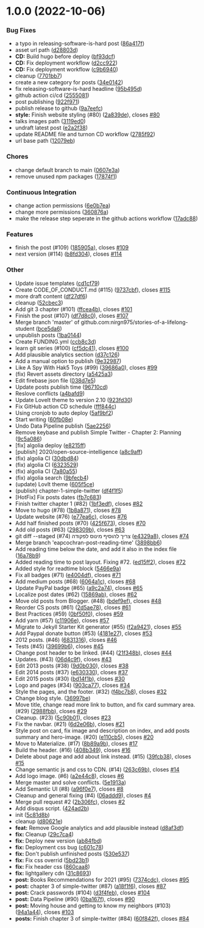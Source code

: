 # 1.0.0 (2022-10-06)

### Bug Fixes

- a typo in releasing-software-is-hard post ([86a417f](https://github.com/nirgn975/portfolio/commit/86a417fd7e5984aefedc8e6e50662a14accbf853))
- asset url path ([d28803d](https://github.com/nirgn975/portfolio/commit/d28803d39325d1d8125fc3fb994900f9814e33d2))
- **CD:** Build hugo before deploy ([bf93dcf](https://github.com/nirgn975/portfolio/commit/bf93dcf94c019ee4cb9292d4e3555d87f4cce009))
- **CD:** Fix deployment workflow ([d2cc922](https://github.com/nirgn975/portfolio/commit/d2cc922bb5656db1f8d15c2394402d7941282f4b))
- **CD:** Fix deployment workflow ([c9b6940](https://github.com/nirgn975/portfolio/commit/c9b6940cd8f5e6ff657205fddfba90da5ff0a6a7))
- cleanup ([7701bb7](https://github.com/nirgn975/portfolio/commit/7701bb7a8fc9947ea49d80ca71189e454d4b8c05))
- create a new category for posts ([34e0142](https://github.com/nirgn975/portfolio/commit/34e01428a6051f15b374f8ba913d6cd309ec23de))
- fix releasing-software-is-hard headline ([95b495d](https://github.com/nirgn975/portfolio/commit/95b495df78bf77133b6865bbd752ac0b4ac5fcbd))
- github action ci/cd ([2555081](https://github.com/nirgn975/portfolio/commit/2555081b3cc8102a49098c35412d54428aa21dbd))
- post publishing ([922f971](https://github.com/nirgn975/portfolio/commit/922f9715167312c4d8381cf2bedd5802f44a07aa))
- publish release to github ([9a7eefc](https://github.com/nirgn975/portfolio/commit/9a7eefcd954a9fe84bbc2960d8139fb473578f1c))
- **style:** Finish website styling (#80) ([2a839de](https://github.com/nirgn975/portfolio/commit/2a839de8026dc67180ca952cccf461265428aceb)), closes [#80](https://github.com/nirgn975/portfolio/issues/80)
- talks images path ([3119ed0](https://github.com/nirgn975/portfolio/commit/3119ed0a4719850f6632268fc8946125535f889a))
- undraft latest post ([e2a2f38](https://github.com/nirgn975/portfolio/commit/e2a2f389390e58886636d50f4b37a7166f69fd18))
- update README file and turnon CD workflow ([2785f92](https://github.com/nirgn975/portfolio/commit/2785f92139105e8a2f11220e5498da0ec32043a1))
- url base path ([12079eb](https://github.com/nirgn975/portfolio/commit/12079eb8ae6f036aca1da5c063fa6687134d1b52))

### Chores

- change default branch to main ([0607e3a](https://github.com/nirgn975/portfolio/commit/0607e3a8a9341d2cc1008cfb228e4f554c13b362))
- remove unused npm packages ([17874f1](https://github.com/nirgn975/portfolio/commit/17874f16e69cfb72f0ee73a2c4e289b971f0cd65))

### Continuous Integration

- change action permissions ([6e0b7ea](https://github.com/nirgn975/portfolio/commit/6e0b7ea0b114f78b775d60194be4c45ea6d38bc8))
- change more permissions ([360876a](https://github.com/nirgn975/portfolio/commit/360876ae87213580f232f43b28ff554bbfec4cbc))
- make the release step seperate in the github actions workflow ([17adc88](https://github.com/nirgn975/portfolio/commit/17adc88fa7ea0f2a5505640bd2634776326c95ec))

### Features

- finish the post (#109) ([185905a](https://github.com/nirgn975/portfolio/commit/185905ab9a3ac93baf67cdf9ca90e6bf93f20039)), closes [#109](https://github.com/nirgn975/portfolio/issues/109)
- next version (#114) ([b8fd304](https://github.com/nirgn975/portfolio/commit/b8fd304ca3882742ccc1cc022ee601e4a8b9fa0f)), closes [#114](https://github.com/nirgn975/portfolio/issues/114)

### Other

- Update issue templates ([cd1cf79](https://github.com/nirgn975/portfolio/commit/cd1cf7930fdf9909488e34dd33366d4fdc66de3e))
- Create CODE_OF_CONDUCT.md (#115) ([9737cbf](https://github.com/nirgn975/portfolio/commit/9737cbf787101c4dff410329b2cb4a1f7f2968b1)), closes [#115](https://github.com/nirgn975/portfolio/issues/115)
- more draft content ([df27df6](https://github.com/nirgn975/portfolio/commit/df27df6091b14e465cd29687824c520e658367fd))
- cleanup ([52cbec3](https://github.com/nirgn975/portfolio/commit/52cbec36be65a70cf4284a1a4cc253c1db8c71f3))
- Add git 3 chapter (#101) ([ffcea4b](https://github.com/nirgn975/portfolio/commit/ffcea4b9ee675fd28689b3ef978b27d73eb0a91a)), closes [#101](https://github.com/nirgn975/portfolio/issues/101)
- Finish the post (#107) ([df7d8c0](https://github.com/nirgn975/portfolio/commit/df7d8c07b45502ddb49a02b511eacd7c5108ebd7)), closes [#107](https://github.com/nirgn975/portfolio/issues/107)
- Merge branch 'master' of github.com:nirgn975/stories-of-a-lifelong-student ([bce5da6](https://github.com/nirgn975/portfolio/commit/bce5da6a4c862e32d85e6a9acb649bc413d6a9a9))
- unpublish posts ([1ba0144](https://github.com/nirgn975/portfolio/commit/1ba014402f560b779f164df0cd2f518ef34ad69d))
- Create FUNDING.yml ([ccb8c3d](https://github.com/nirgn975/portfolio/commit/ccb8c3d47139e15eb05aff8548d2b99d4d8b1920))
- learn git series (#100) ([cf5dc41](https://github.com/nirgn975/portfolio/commit/cf5dc41e5ae6b52d8620989bc7dd17f719a342c7)), closes [#100](https://github.com/nirgn975/portfolio/issues/100)
- Add plausible analytics section ([d37c126](https://github.com/nirgn975/portfolio/commit/d37c12661c4d897133b369b82d76089492f3ad91))
- Add a manual option to publish ([9e32987](https://github.com/nirgn975/portfolio/commit/9e3298701d2fc21f568a2807e7ce13ea7fc856ae))
- Like A Spy With Hak5 Toys (#99) ([39686a0](https://github.com/nirgn975/portfolio/commit/39686a0568a792fd91b36f84e194dfc3ae5ab67c)), closes [#99](https://github.com/nirgn975/portfolio/issues/99)
- (fix) Revert assets directory ([a5425a3](https://github.com/nirgn975/portfolio/commit/a5425a3e91a30afc7bb17bed9810a1e4e9415409))
- Edit firebase json file ([038d7e5](https://github.com/nirgn975/portfolio/commit/038d7e58366aa04d92333b79e8a0eb5fe3528ae5))
- Update posts publish time ([96710cd](https://github.com/nirgn975/portfolio/commit/96710cd2cbe4223fc19a2ba9c4eaa7915d731182))
- Reslove conflicts ([a4bafd9](https://github.com/nirgn975/portfolio/commit/a4bafd902ccdf8109df51ef4b70495b436593945))
- Update LoveIt theme to version 2.10 ([923fd30](https://github.com/nirgn975/portfolio/commit/923fd30cf547fe0497ce482b05bfef244a4b54fa))
- Fix GitHub action CD schedule ([fff844c](https://github.com/nirgn975/portfolio/commit/fff844c0cafc525655650b21979e28123de073c9))
- Using cronjob to auto deploy ([5af9bf2](https://github.com/nirgn975/portfolio/commit/5af9bf23813994505964097f76c1174c3ef4a895))
- Start writing ([60fb08e](https://github.com/nirgn975/portfolio/commit/60fb08e1fa7427778399bc7b32e15ce1f25a0521))
- Undo Data Pipeline publish ([5ae2256](https://github.com/nirgn975/portfolio/commit/5ae2256b64b20d553a21d9ba80ee73164b30b997))
- Remove keybase and publish Simple Twitter - Chapter 2: Planning ([9c5a086](https://github.com/nirgn975/portfolio/commit/9c5a086530c7027a0de9ffb78916fb766a8dab5a))
- [fix] algolia deploy ([e8215ff](https://github.com/nirgn975/portfolio/commit/e8215ff6ab8b15be0a86da9749b74ea1da7978ea))
- [publish] 2020/open-source-intelligence ([a8c9aff](https://github.com/nirgn975/portfolio/commit/a8c9aff60d510ce37425ba6995dd968567afbaf8))
- (fix) algolia CI ([30dbd84](https://github.com/nirgn975/portfolio/commit/30dbd8483b8cf236eba58ce3b85bb907b4730015))
- (fix) algolia CI ([6323529](https://github.com/nirgn975/portfolio/commit/632352901c7afb95c348759c6a7ebfea03f41067))
- (fix) algolia CI ([7a80a55](https://github.com/nirgn975/portfolio/commit/7a80a55a6df5fb831f1397996a8541e2271f6675))
- (fix) algolia search ([9bfecb4](https://github.com/nirgn975/portfolio/commit/9bfecb4351169988dce45ae6b50b7884c6019ad7))
- (update) LovIt theme ([605f5ce](https://github.com/nirgn975/portfolio/commit/605f5cef76e6946fc3b99824e9f8657a2901fae3))
- (publish) chapter-1-simple-twitter ([df4f1f5](https://github.com/nirgn975/portfolio/commit/df4f1f5101933577ead6d7629b68322eed641bd6))
- [HotFix] Fix posts dates ([fb7c683](https://github.com/nirgn975/portfolio/commit/fb7c68378fdafc5d79f8bbfdea8bae8372bb1074))
- Finish twitter chapter 1 (#82) ([1bf3edf](https://github.com/nirgn975/portfolio/commit/1bf3edfb47b12ec69050cab09dfbdfc13f15d856)), closes [#82](https://github.com/nirgn975/portfolio/issues/82)
- Move to hugo (#78) ([1b8a871](https://github.com/nirgn975/portfolio/commit/1b8a8712c5e332cd33380d659033ba224289b524)), closes [#78](https://github.com/nirgn975/portfolio/issues/78)
- Update website (#76) ([e77ea6c](https://github.com/nirgn975/portfolio/commit/e77ea6c29ea50d8f02c862b5317ea76ef89332b0)), closes [#76](https://github.com/nirgn975/portfolio/issues/76)
- Add half finished posts (#70) ([425f673](https://github.com/nirgn975/portfolio/commit/425f673c372f43cf4f7a635e61c77db27055b95d)), closes [#70](https://github.com/nirgn975/portfolio/issues/70)
- Add old posts (#63) ([298309b](https://github.com/nirgn975/portfolio/commit/298309b815fc4e8979d24fb3297ebbce5508a4e9)), closes [#63](https://github.com/nirgn975/portfolio/issues/63)
- git diff --staged צריך להוסיף מינוס לפקודה (#74) ([e4329a8](https://github.com/nirgn975/portfolio/commit/e4329a8a8bad15f29c36eca3140c218c482966e8)), closes [#74](https://github.com/nirgn975/portfolio/issues/74)
- Merge branch 'eapcochran-post-reading-time' ([3898bb6](https://github.com/nirgn975/portfolio/commit/3898bb68486f78452d643428a38df21b525c65e1))
- Add reading time below the date, and add it also in the index file ([16a78b9](https://github.com/nirgn975/portfolio/commit/16a78b9203cb08267e9636539b2ad7583e3dbcad))
- Added reading time to post layout. Fixing #72. ([ed15ff2](https://github.com/nirgn975/portfolio/commit/ed15ff276d0bd6ca33feebb57e68234406a4bb47)), closes [#72](https://github.com/nirgn975/portfolio/issues/72)
- Added style for readtime block ([5466e9a](https://github.com/nirgn975/portfolio/commit/5466e9ae2b7eb03db8ed24d5cf266c27b74ffb04))
- Fix all badges (#71) ([e4004df](https://github.com/nirgn975/portfolio/commit/e4004dfa22fa76366e5449be22c012834006672e)), closes [#71](https://github.com/nirgn975/portfolio/issues/71)
- Add medium posts (#68) ([6064a1c](https://github.com/nirgn975/portfolio/commit/6064a1c07f2c50645b6e43f9f0fa7b7dea38a24d)), closes [#68](https://github.com/nirgn975/portfolio/issues/68)
- Update PayPal badge (#65) ([a9c2a74](https://github.com/nirgn975/portfolio/commit/a9c2a74b671a681c90a76330d169688c4366585e)), closes [#65](https://github.com/nirgn975/portfolio/issues/65)
- Localize post dates (#62) ([15869ab](https://github.com/nirgn975/portfolio/commit/15869abee54feaa62bf4bcfe199b9295aeeb4ab2)), closes [#62](https://github.com/nirgn975/portfolio/issues/62)
- Move old posts from Blogger. (#48) ([bdef9ef](https://github.com/nirgn975/portfolio/commit/bdef9ef9697bb4dd5f202431a1cdddfc0f96c411)), closes [#48](https://github.com/nirgn975/portfolio/issues/48)
- Reorder CS posts (#61) ([2d5ae78](https://github.com/nirgn975/portfolio/commit/2d5ae78133487e8a2b08298f66b3363aaa87eaa6)), closes [#61](https://github.com/nirgn975/portfolio/issues/61)
- Best Practices (#59) ([0bf50f0](https://github.com/nirgn975/portfolio/commit/0bf50f0e4e46402bcaa12ecb315a04dfd2ea6198)), closes [#59](https://github.com/nirgn975/portfolio/issues/59)
- Add yarn (#57) ([c11906e](https://github.com/nirgn975/portfolio/commit/c11906e160e86a379bc61da44657a3fa08890309)), closes [#57](https://github.com/nirgn975/portfolio/issues/57)
- Migrate to Jekyll Starter Kit generator (#55) ([f2a9421](https://github.com/nirgn975/portfolio/commit/f2a9421a469522e6114ee303a92634168731469c)), closes [#55](https://github.com/nirgn975/portfolio/issues/55)
- Add Paypal donate button (#53) ([4181e27](https://github.com/nirgn975/portfolio/commit/4181e2798e70af9754e67c04d1b09e30dda6aef7)), closes [#53](https://github.com/nirgn975/portfolio/issues/53)
- 2012 posts. (#46) ([6831316](https://github.com/nirgn975/portfolio/commit/68313165aad17dc57ff88db77af10ec6c6d2421d)), closes [#46](https://github.com/nirgn975/portfolio/issues/46)
- Tests (#45) ([39699b6](https://github.com/nirgn975/portfolio/commit/39699b62c890339970ba0be7479230fb124a96d0)), closes [#45](https://github.com/nirgn975/portfolio/issues/45)
- Change post header to be linked. (#44) ([21f348b](https://github.com/nirgn975/portfolio/commit/21f348b71431ddf3e4e59e34a724c78595647c24)), closes [#44](https://github.com/nirgn975/portfolio/issues/44)
- Updates. (#43) ([06d4c9f](https://github.com/nirgn975/portfolio/commit/06d4c9f5a4ab746f9f9df3a42a9d751df62fa476)), closes [#43](https://github.com/nirgn975/portfolio/issues/43)
- Edit 2013 posts (#38) ([9d0b030](https://github.com/nirgn975/portfolio/commit/9d0b03093a55f384b0d4d9ad711cd3fe20aacfdd)), closes [#38](https://github.com/nirgn975/portfolio/issues/38)
- Edit 2014 posts (#37) ([e630330](https://github.com/nirgn975/portfolio/commit/e630330023baad07b6fa8427240693d3a22f91b6)), closes [#37](https://github.com/nirgn975/portfolio/issues/37)
- Edit 2015 posts (#30) ([bd14f1b](https://github.com/nirgn975/portfolio/commit/bd14f1b81dca09346a7396ef9cbb3c0e2d956ab3)), closes [#30](https://github.com/nirgn975/portfolio/issues/30)
- Logo and pages (#34) ([903ca77](https://github.com/nirgn975/portfolio/commit/903ca77ab344ade10b1c96008c2127833175cbbb)), closes [#34](https://github.com/nirgn975/portfolio/issues/34)
- Style the pages, and the footer. (#32) ([f4bc7b8](https://github.com/nirgn975/portfolio/commit/f4bc7b83c0bf9d6862117779baddf18ca77ce4bf)), closes [#32](https://github.com/nirgn975/portfolio/issues/32)
- Change blog style. ([36997be](https://github.com/nirgn975/portfolio/commit/36997be23b8f74084e4172fadd5ad187a59a1cac))
- Move title, change read more link to button, and fix card summary area. (#29) ([2988fbb](https://github.com/nirgn975/portfolio/commit/2988fbb0deb3b965f7c1228db97d60e4452d30b0)), closes [#29](https://github.com/nirgn975/portfolio/issues/29)
- Cleanup. (#23) ([5c90b01](https://github.com/nirgn975/portfolio/commit/5c90b012ec4c4bc45e4013c3257bc58f2e9dd427)), closes [#23](https://github.com/nirgn975/portfolio/issues/23)
- Fix the navbar. (#21) ([6d2e06b](https://github.com/nirgn975/portfolio/commit/6d2e06ba5f13b05d66006e64f3606f79bb57ebc7)), closes [#21](https://github.com/nirgn975/portfolio/issues/21)
- Style post on card, fix image and description on index, and add posts summary and hero-image. (#20) ([e110cb5](https://github.com/nirgn975/portfolio/commit/e110cb534696a37ab5f4e11eeffc036aadd3eb62)), closes [#20](https://github.com/nirgn975/portfolio/issues/20)
- Move to Materialize. (#17) ([8b89a9b](https://github.com/nirgn975/portfolio/commit/8b89a9b3e9a55b3068ae343741b3202530be0ce6)), closes [#17](https://github.com/nirgn975/portfolio/issues/17)
- Build the header. (#16) ([408b349](https://github.com/nirgn975/portfolio/commit/408b349926ee4ef20f712506d1e59bad0d3e3b37)), closes [#16](https://github.com/nirgn975/portfolio/issues/16)
- Delete about page and add about link instead. (#15) ([39fcb38](https://github.com/nirgn975/portfolio/commit/39fcb3802c03fe8e7d96c6d7fa8d24c654add21b)), closes [#15](https://github.com/nirgn975/portfolio/issues/15)
- Change semantic js and css to CDN. (#14) ([263c69b](https://github.com/nirgn975/portfolio/commit/263c69bc2c5afc3f0dc0835938d44cb6cc7f7936)), closes [#14](https://github.com/nirgn975/portfolio/issues/14)
- Add logo image. (#6) ([a2e44c8](https://github.com/nirgn975/portfolio/commit/a2e44c86d08745ac216a267d427fd8c26859c1f1)), closes [#6](https://github.com/nirgn975/portfolio/issues/6)
- Merge master and solve conflicts. ([5e1913a](https://github.com/nirgn975/portfolio/commit/5e1913a72b1839101c0bfde05850b878e817b531))
- Add Semantic UI (#8) ([a96f0e7](https://github.com/nirgn975/portfolio/commit/a96f0e7e1946f7bb300de60a0afba2506d509870)), closes [#8](https://github.com/nirgn975/portfolio/issues/8)
- Cleanup and general fixing (#4) ([06addd9](https://github.com/nirgn975/portfolio/commit/06addd92d09f8ed78c650f9af832de12a87cf0cf)), closes [#4](https://github.com/nirgn975/portfolio/issues/4)
- Merge pull request #2 ([2b306fc](https://github.com/nirgn975/portfolio/commit/2b306fc96cc34c894b35c7f153051b6bcf794852)), closes [#2](https://github.com/nirgn975/portfolio/issues/2)
- Add disqus script. ([424ad2b](https://github.com/nirgn975/portfolio/commit/424ad2b87c6c84593d2a47699c35e14d8eb41c08))
- init ([5c81d8b](https://github.com/nirgn975/portfolio/commit/5c81d8bc54f2387b19bfc0b6eee6688f4a2df23e))
- cleanup ([d80621e](https://github.com/nirgn975/portfolio/commit/d80621ecc09d567b6f4c0aef3427eb3781dc07b6))
- **feat:** Remove Google analytics and add plausible instead ([d8af3df](https://github.com/nirgn975/portfolio/commit/d8af3dfa66d9b08107173e37f99e2da50dc52f9a))
- **fix:** Cleanup ([29c7ca4](https://github.com/nirgn975/portfolio/commit/29c7ca4a33672a1984fb754ffca471ae83def0bf))
- **fix:** Deploy new version ([ab84fbd](https://github.com/nirgn975/portfolio/commit/ab84fbd47186236d8703cfb96fb9dfdd68d6afc4))
- **fix:** Deployment css bug ([c601c78](https://github.com/nirgn975/portfolio/commit/c601c78ae518775267a7a5ad11c505d80ff45dfd))
- **fix:** Don't publish unfinished posts ([530e537](https://github.com/nirgn975/portfolio/commit/530e5376b54c7ec37926416e334276f437062197))
- **fix:** Fix css overrid ([5bd23b1](https://github.com/nirgn975/portfolio/commit/5bd23b1ffe7750fac74fad36b2aa658443b3d3a8))
- **fix:** Fix header css ([860caa8](https://github.com/nirgn975/portfolio/commit/860caa8a975645a756d4a09fd8492247025876e9))
- **fix:** lightgallery cdn ([31c8693](https://github.com/nirgn975/portfolio/commit/31c8693f5d84680d526d57d8fbb5cc016acf173f))
- **post:** Books Recommendations for 2021 (#95) ([7374cdc](https://github.com/nirgn975/portfolio/commit/7374cdcefc1159768d7c272a940bd37ec693c02d)), closes [#95](https://github.com/nirgn975/portfolio/issues/95)
- **post:** chapter 3 of simple-twitter (#87) ([a18f1f6](https://github.com/nirgn975/portfolio/commit/a18f1f64d7e5a024bd5bd0b26efc1c7b356dac31)), closes [#87](https://github.com/nirgn975/portfolio/issues/87)
- **post:** Crack passwords (#104) ([d3f4feb](https://github.com/nirgn975/portfolio/commit/d3f4feb117b3aa0da774ef899cb3711c9616aed2)), closes [#104](https://github.com/nirgn975/portfolio/issues/104)
- **post:** Data Pipeline (#90) ([0ba167f](https://github.com/nirgn975/portfolio/commit/0ba167f49f7a1dfcd8790cce5d545db3f9ec5781)), closes [#90](https://github.com/nirgn975/portfolio/issues/90)
- **post:** Moving house and getting to know my neighbors (#103) ([94a1a44](https://github.com/nirgn975/portfolio/commit/94a1a448ed63c1a31b1470ca764f1c725f0a764a)), closes [#103](https://github.com/nirgn975/portfolio/issues/103)
- **posts:** Finish chapter 3 of simple-twitter (#84) ([60f842f](https://github.com/nirgn975/portfolio/commit/60f842f8dee0ea7b800a56db646e7028f2c64922)), closes [#84](https://github.com/nirgn975/portfolio/issues/84)
